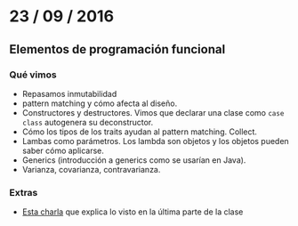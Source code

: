 
# 23 / 09 / 2016

## Elementos de programación funcional

### Qué vimos

- Repasamos inmutabilidad
- pattern matching y cómo afecta al diseño.
- Constructores y destructores. Vimos que declarar una clase como `case class` autogenera su deconstructor.
- Cómo los tipos de los traits ayudan al pattern matching. Collect.
- Lambas como parámetros. Los lambda son objetos y los objetos pueden saber cómo aplicarse.
- Generics (introducción a generics como se usarían en Java).
- Varianza, covarianza, contravarianza.

### Extras

 - [Esta charla](https://www.youtube.com/watch?v=_mYwiwyJzJg) que explica lo visto en la última parte de la clase
